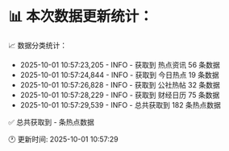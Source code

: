 📊 本次数据更新统计：
==========================

📈 数据分类统计：
- 2025-10-01 10:57:23,205 - INFO - 获取到 热点资讯 56 条数据
- 2025-10-01 10:57:24,844 - INFO - 获取到 今日热点 19 条数据
- 2025-10-01 10:57:26,828 - INFO - 获取到 公社热帖 32 条数据
- 2025-10-01 10:57:28,229 - INFO - 获取到 财经日历 75 条数据
- 2025-10-01 10:57:29,539 - INFO - 总共获取到 182 条热点数据

✅ 总共获取到 - 条热点数据

🕐 更新时间: 2025-10-01 10:57:29
